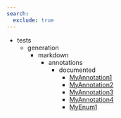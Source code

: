 ```yaml
---
search:
  exclude: true
---
```


- tests
    - generation
        - markdown
            - annotations
                - documented
                    - [MyAnnotation1](tests/generation/markdown/annotations/documented/MyAnnotation1.md)
                    - [MyAnnotation2](tests/generation/markdown/annotations/documented/MyAnnotation2.md)
                    - [MyAnnotation3](tests/generation/markdown/annotations/documented/MyAnnotation3.md)
                    - [MyAnnotation4](tests/generation/markdown/annotations/documented/MyAnnotation4.md)
                    - [MyEnum1](tests/generation/markdown/annotations/documented/MyEnum1.md)
